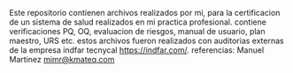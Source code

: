 Este repositorio contienen archivos realizados por mi, para la certificacion de un sistema de salud realizados en mi practica profesional.
contiene verificaciones PQ, OQ, evaluacion de riesgos, manual de usuario, plan maestro, URS etc.
estos archivos fueron realizados con auditorias externas de la empresa indfar tecnycal https://indfar.com/.
referencias: Manuel Martinez 
             mimr@kmateq.com
